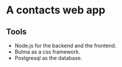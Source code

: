 # A contacts web app

## Tools

- Node.js for the backend and the frontend.
- Bulma as a css framework.
- Postgresql as the database.